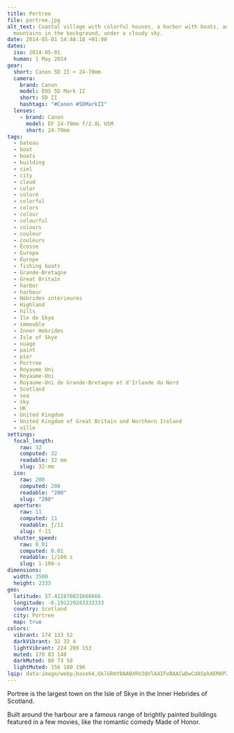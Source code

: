 ```yaml
---
title: Portree
file: portree.jpg
alt_text: Coastal village with colorful houses, a harbor with boats, and
  mountains in the background, under a cloudy sky.
date: 2014-05-01 14:48:18 +01:00
dates:
  iso: 2014-05-01
  human: 1 May 2014
gear:
  short: Canon 5D II + 24-70mm
  camera:
    brand: Canon
    model: EOS 5D Mark II
    short: 5D II
    hashtags: "#Canon #5DMarkII"
  lenses:
    - brand: Canon
      model: EF 24-70mm f/2.8L USM
      short: 24-70mm
tags:
  - bateau
  - boat
  - boats
  - building
  - ciel
  - city
  - cloud
  - color
  - coloré
  - colorful
  - colors
  - colour
  - colourful
  - colours
  - couleur
  - couleurs
  - Écosse
  - Europa
  - Europe
  - fishing boats
  - Grande-Bretagne
  - Great Britain
  - harbor
  - harbour
  - Hébrides intérieures
  - Highland
  - hills
  - Ile de Skye
  - immeuble
  - Inner Hebrides
  - Isle of Skye
  - nuage
  - paint
  - pier
  - Portree
  - Royaume Uni
  - Royaume-Uni
  - Royaume-Uni de Grande-Bretagne et d'Irlande du Nord
  - Scotland
  - sea
  - sky
  - UK
  - United Kingdom
  - United Kingdom of Great Britain and Northern Ireland
  - ville
settings:
  focal_length:
    raw: 32
    computed: 32
    readable: 32 mm
    slug: 32-mm
  iso:
    raw: 200
    computed: 200
    readable: "200"
    slug: "200"
  aperture:
    raw: 11
    computed: 11
    readable: ƒ/11
    slug: f-11
  shutter_speed:
    raw: 0.01
    computed: 0.01
    readable: 1/100 s
    slug: 1-100-s
dimensions:
  width: 3500
  height: 2333
geo:
  latitude: 57.412870831666666
  longitude: -6.191220243333333
  country: Scotland
  city: Portree
  map: true
colors:
  vibrant: 174 133 52
  darkVibrant: 32 32 4
  lightVibrant: 224 200 153
  muted: 170 83 140
  darkMuted: 80 73 58
  lightMuted: 156 180 196
lqip: data:image/webp;base64,UklGRmYBAABXRUJQVlA4IFoBAACwDwCdASpkAEMAP2Gew1iyrLAvNBl7slAsCWcA1BdR08AwkKJtuXM+vcr1bld+s+D4qXtF1fyVKV4bounJXraH7GAR6X8iAADVpEkf/OWCD0YBCbiBvwrVY6dGvEArTPS2+7FzTWiOp++9rqNoxUuWZfFW5i8W+96v+NlRPO52z1qDlWbkAAD+4rdUc4f3imkP60wQoaWwCbRRMGTDqdJ4z+HgWTuMoV/PlU2LC54IrM0Y/oRek6llhjdLtiy6emc3zJp2iJSueKTGQ6E5pTGMCLH1A9mDFbjFcgH+zui976SO5pWEYpPR7l/A1WFai7aWv16K+3wbYWHwlDxlJKxGwVt0qBHedGszeXxmNaSSUlGd1Pf4HXoR+IsnLTsaNBXsGvCkxgOSsSwahPY510AmaSb2WMO94Toioapm7MY6dAGtr896evWNtk0AN3MrqxdozUiLQcacoAAA
---
```


Portree is the largest town on the Isle of Skye in the Inner Hebrides of Scotland.

Built around the harbour are a famous range of brightly painted buildings featured in a few movies, like the romantic comedy Made of Honor.
